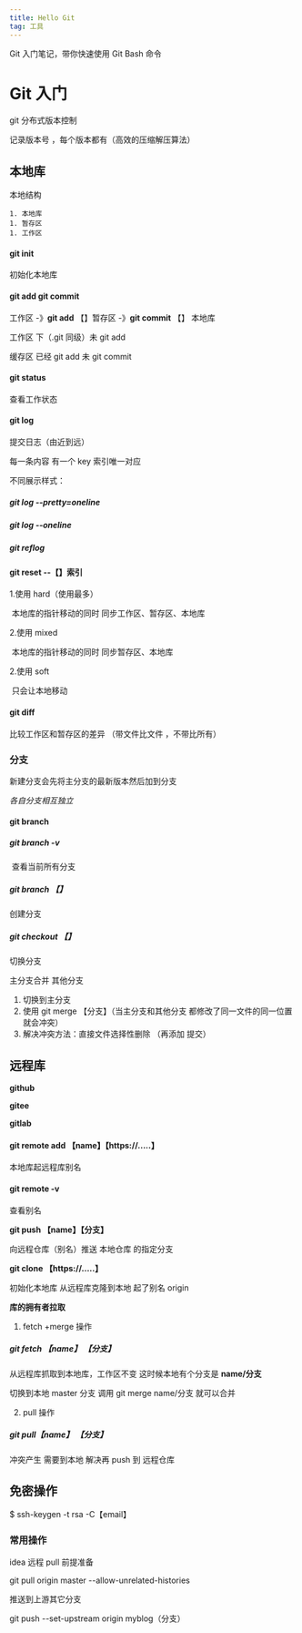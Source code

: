 ```yaml
---
title: Hello Git
tag: 工具
---
```


Git 入门笔记，带你快速使用 Git Bash 命令

# Git 入门

git 分布式版本控制

记录版本号 ，每个版本都有（高效的压缩解压算法）

## 本地库

本地结构

    1. 本地库
    1. 暂存区
    1. 工作区

#### git init

初始化本地库

#### git add **git commit**

工作区 -》**git add** 【】暂存区 -》**git commit** 【】 本地库

工作区 下（.git 同级）未 git add

缓存区 已经 git add 未 git commit

#### git status

查看工作状态

#### git log

提交日志（由近到远）

每一条内容 有一个 key 索引唯一对应

不同展示样式：

##### git log --pretty=oneline

##### git log --oneline

##### git reflog

#### git reset --【】索引

1.使用 hard（使用最多）

​ 本地库的指针移动的同时 同步工作区、暂存区、本地库

2.使用 mixed

​ 本地库的指针移动的同时 同步暂存区、本地库

2.使用 soft

​ 只会让本地移动

#### git diff

比较工作区和暂存区的差异 （带文件比文件 ，不带比所有）

### 分支

新建分支会先将主分支的最新版本然后加到分支

_各自分支相互独立_

#### git branch

##### git branch -v

​ 查看当前所有分支

##### git branch 【】

创建分支

##### git checkout 【】

切换分支

主分支合并 其他分支

1. 切换到主分支
2. 使用 git merge 【分支】（当主分支和其他分支 都修改了同一文件的同一位置就会冲突）
3. 解决冲突方法：直接文件选择性删除 （再添加 提交）

## 远程库

**github**

**gitee**

**gitlab**

#### git remote add 【name】【https://.....】

本地库起远程库别名

#### git remote -v

查看别名

**git push 【name】【分支】**

向远程仓库（别名）推送 本地仓库 的指定分支

**git clone 【https://.....】**

初始化本地库 从远程库克隆到本地 起了别名 origin

**库的拥有者拉取**

1. fetch +merge 操作

##### git fetch 【name】 【分支】

从远程库抓取到本地库，工作区不变 这时候本地有个分支是 **name/分支**

切换到本地 master 分支 调用 git merge name/分支 就可以合并

2. pull 操作

##### git pull【name】 【分支】

冲突产生 需要到本地 解决再 push 到 远程仓库

## 免密操作

$ ssh-keygen -t rsa -C【email】

### 常用操作

idea 远程 pull 前提准备

git pull origin master --allow-unrelated-histories

推送到上游其它分支

git push --set-upstream origin myblog（分支）
